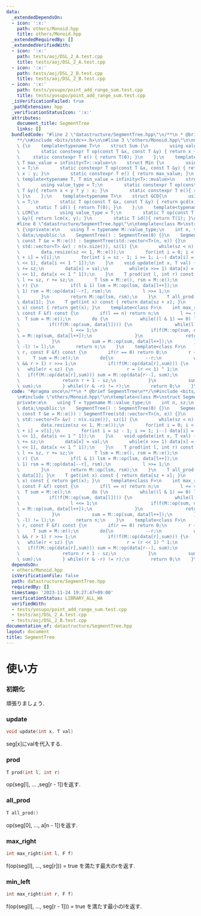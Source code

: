 ```yaml
---
data:
  _extendedDependsOn:
  - icon: ':x:'
    path: others/Monoid.hpp
    title: others/Monoid.hpp
  _extendedRequiredBy: []
  _extendedVerifiedWith:
  - icon: ':x:'
    path: tests/aoj/DSL_2_A.test.cpp
    title: tests/aoj/DSL_2_A.test.cpp
  - icon: ':x:'
    path: tests/aoj/DSL_2_B.test.cpp
    title: tests/aoj/DSL_2_B.test.cpp
  - icon: ':x:'
    path: tests/yosupo/point_add_range_sum.test.cpp
    title: tests/yosupo/point_add_range_sum.test.cpp
  _isVerificationFailed: true
  _pathExtension: hpp
  _verificationStatusIcon: ':x:'
  attributes:
    document_title: SegmentTree
    links: []
  bundledCode: "#line 2 \"datastructure/SegmentTree.hpp\"\n/**\n * @brief SegmentTree\n\
    **/\n#include <bits/stdc++.h>\n\n#line 3 \"others/Monoid.hpp\"\n\nnamespace Monoid\
    \ {\n    template<typename T>\n    struct Sum {\n        using value_type = T;\n\
    \        static constexpr T op(const T &x, const T &y) { return x + y; }\n   \
    \     static constexpr T e() { return T(0); }\n    };\n    template<typename T,\
    \ T max_value = infinity<T>::value>\n    struct Min {\n        using value_type\
    \ = T;\n        static constexpr T op(const T &x, const T &y) { return x < y ?\
    \ x : y; }\n        static constexpr T e() { return max_value; }\n    };\n   \
    \ template<typename T, T min_value = infinity<T>::mvalue>\n    struct Max {\n\
    \        using value_type = T;\n        static constexpr T op(const T &x, const\
    \ T &y){ return x < y ? y : x; }\n        static constexpr T e(){ return min_value;\
    \ }\n    };\n    template<typename T>\n    struct GCD{\n        using value_type\
    \ = T;\n        static T op(const T &x, const T &y) { return gcd(x, y); }\n  \
    \      static T id() { return T(0); }\n    };\n    template<typename T>\n    struct\
    \ LCM{\n        using value_type = T;\n        static T op(const T &x,const T\
    \ &y){ return lcm(x, y); }\n        static T id(){ return T(1); }\n    };\n}\n\
    #line 8 \"datastructure/SegmentTree.hpp\"\n\ntemplate<class M>\nstruct SegmentTree\
    \ {\nprivate:e\n    using T = typename M::value_type;\n    int n, sz;\n    std::vector<T>\
    \ data;\npublic:\n    SegmentTree() : SegmentTree(0) {}\n    SegmentTree(int n,\
    \ const T &e = M::e()) : SegmentTree(std::vector<T>(n, e)) {}\n    SegmentTree(const\
    \ std::vector<T> &v) : n(v.size()), sz(1) {\n        while(sz < n) sz <<= 1;\n\
    \        data.resize(sz << 1, M::e());\n        for(int i = 0; i < n; ++i) data[sz\
    \ + i] = v[i];\n        for(int i = sz - 1; i >= 1; i--) data[i] = M::op(data[i\
    \ << 1], data[i << 1 ^ 1]);\n    }\n    void update(int x, T val) {\n        x\
    \ += sz;\n        data[x] = val;\n        while(x >>= 1) data[x] = M::op(data[x\
    \ << 1], data[x << 1 ^ 1]);\n    }\n    T prod(int l, int r) const {\n       \
    \ l += sz, r += sz;\n        T lsm = M::e(), rsm = M::e();\n        while(l !=\
    \ r) {\n            if(l & 1) lsm = M::op(lsm, data[l++]);\n            if(r &\
    \ 1) rsm = M::op(data[--r], rsm);\n            l >>= 1;\n            r >>= 1;\n\
    \        }\n        return M::op(lsm, rsm);\n    }\n    T all_prod() const { return\
    \ data[1]; }\n    T get(int x) const { return data[sz + x]; }\n    T operator[](int\
    \ x) const { return get(x); }\n    template<class F>\n    int max_right(int l,\
    \ const F &f) const {\n        if(l == n) return n;\n        l += sz;\n      \
    \  T sum = M::e();\n        do {\n            while((l & 1) == 0) l >>= 1;\n \
    \           if(!f(M::op(sum, data[l]))) {\n                while(l < sz) {\n \
    \                   l <<= 1;\n                    if(f(M::op(sum, data[l]))) sum\
    \ = M::op(sum, data[l++]);\n                }\n                return l-sz;\n\
    \            }\n            sum = M::op(sum, data[l++]);\n        } while((l &\
    \ -l) != l);\n        return n;\n    }\n    template<class F>\n    int min_left(int\
    \ r, const F &f) const {\n        if(r == 0) return 0;\n        r += sz;\n   \
    \     T sum = M::e();\n        do{\n            --r;\n            while((r & 1)\
    \ && r > 1) r >>= 1;\n            if(!f(M::op(data[r],sum))) {\n             \
    \   while(r < sz) {\n                    r = (r << 1) ^ 1;\n                 \
    \   if(f(M::op(data[r],sum))) sum = M::op(data[r--], sum);\n                }\n\
    \                return r + 1 - sz;\n            }\n            sum = M::op(data[r],\
    \ sum);\n        } while((r & -r) != r);\n        return 0;\n    }\n};\n"
  code: "#pragma once\n/**\n * @brief SegmentTree\n**/\n#include <bits/stdc++.h>\n\
    \n#include \"others/Monoid.hpp\"\n\ntemplate<class M>\nstruct SegmentTree {\n\
    private:e\n    using T = typename M::value_type;\n    int n, sz;\n    std::vector<T>\
    \ data;\npublic:\n    SegmentTree() : SegmentTree(0) {}\n    SegmentTree(int n,\
    \ const T &e = M::e()) : SegmentTree(std::vector<T>(n, e)) {}\n    SegmentTree(const\
    \ std::vector<T> &v) : n(v.size()), sz(1) {\n        while(sz < n) sz <<= 1;\n\
    \        data.resize(sz << 1, M::e());\n        for(int i = 0; i < n; ++i) data[sz\
    \ + i] = v[i];\n        for(int i = sz - 1; i >= 1; i--) data[i] = M::op(data[i\
    \ << 1], data[i << 1 ^ 1]);\n    }\n    void update(int x, T val) {\n        x\
    \ += sz;\n        data[x] = val;\n        while(x >>= 1) data[x] = M::op(data[x\
    \ << 1], data[x << 1 ^ 1]);\n    }\n    T prod(int l, int r) const {\n       \
    \ l += sz, r += sz;\n        T lsm = M::e(), rsm = M::e();\n        while(l !=\
    \ r) {\n            if(l & 1) lsm = M::op(lsm, data[l++]);\n            if(r &\
    \ 1) rsm = M::op(data[--r], rsm);\n            l >>= 1;\n            r >>= 1;\n\
    \        }\n        return M::op(lsm, rsm);\n    }\n    T all_prod() const { return\
    \ data[1]; }\n    T get(int x) const { return data[sz + x]; }\n    T operator[](int\
    \ x) const { return get(x); }\n    template<class F>\n    int max_right(int l,\
    \ const F &f) const {\n        if(l == n) return n;\n        l += sz;\n      \
    \  T sum = M::e();\n        do {\n            while((l & 1) == 0) l >>= 1;\n \
    \           if(!f(M::op(sum, data[l]))) {\n                while(l < sz) {\n \
    \                   l <<= 1;\n                    if(f(M::op(sum, data[l]))) sum\
    \ = M::op(sum, data[l++]);\n                }\n                return l-sz;\n\
    \            }\n            sum = M::op(sum, data[l++]);\n        } while((l &\
    \ -l) != l);\n        return n;\n    }\n    template<class F>\n    int min_left(int\
    \ r, const F &f) const {\n        if(r == 0) return 0;\n        r += sz;\n   \
    \     T sum = M::e();\n        do{\n            --r;\n            while((r & 1)\
    \ && r > 1) r >>= 1;\n            if(!f(M::op(data[r],sum))) {\n             \
    \   while(r < sz) {\n                    r = (r << 1) ^ 1;\n                 \
    \   if(f(M::op(data[r],sum))) sum = M::op(data[r--], sum);\n                }\n\
    \                return r + 1 - sz;\n            }\n            sum = M::op(data[r],\
    \ sum);\n        } while((r & -r) != r);\n        return 0;\n    }\n};"
  dependsOn:
  - others/Monoid.hpp
  isVerificationFile: false
  path: datastructure/SegmentTree.hpp
  requiredBy: []
  timestamp: '2023-11-24 19:27:47+09:00'
  verificationStatus: LIBRARY_ALL_WA
  verifiedWith:
  - tests/yosupo/point_add_range_sum.test.cpp
  - tests/aoj/DSL_2_A.test.cpp
  - tests/aoj/DSL_2_B.test.cpp
documentation_of: datastructure/SegmentTree.hpp
layout: document
title: SegmentTree
---
```

# 使い方
### 初期化
頑張りましょう.
### update
```c++
void update(int x, T val)
```
seg[x]にvalを代入する.
### prod
```c++
T prod(int l, int r)
```
op(seg[l], ... ,seg[r - 1])を返す.
### all_prod
```c++
T all_prod()
```
op(seg[0], ..., a[n - 1])を返す.
### max_right
```c++
int max_right(int l, F f)
```
f(op(seg[l], ..., seg[r])) = true を満たす最大のrを返す.
### min_left
```c++
int max_right(int r, F f)
```
f(op(seg[l], ..., seg[r - 1])) = true を満たす最小のlを返す.